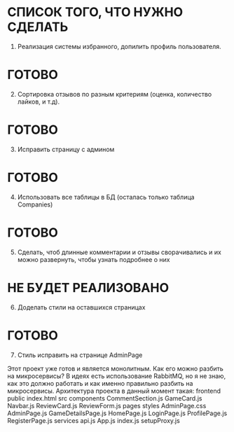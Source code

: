 # СПИСОК ТОГО, ЧТО НУЖНО СДЕЛАТЬ #

1. Реализация системы избранного, допилить профиль пользователя. 

# ГОТОВО #

2. Сортировка отзывов по разным критериям (оценка, количество лайков, и т.д).

# ГОТОВО #

3. Исправить страницу с админом

# ГОТОВО #

4. Использовать все таблицы в БД (осталась только таблица Companies)

# ГОТОВО #

5. Сделать, чтоб длинные комментарии и отзывы сворачивались и их можно развернуть, чтобы узнать подробнее о них

# НЕ БУДЕТ РЕАЛИЗОВАНО #

6. Доделать стили на оставшихся страницах

# ГОТОВО #

7. Стиль исправить на странице AdminPage

Этот проект уже готов и является монолитным. Как его можно разбить на микросервисы? В идеях есть использование RabbitMQ, но я не знаю, как это должно работать и как именно правильно разбить на микросервисы. Архитектура проекта в данный момент такая:
frontend
   public
     index.html
   src
     components
        CommentSection.js
        GameCard.js
        Navbar.js
        ReviewCard.js
        ReviewForm.js
     pages
     styles
       AdminPage.css
      AdminPage.js
      GameDetailsPage.js
      HomePage.js
      LoginPage.js
      ProfilePage.js
      RegisterPage.js
     services
      api.js
     App.js
     index.js
     setupProxy.js